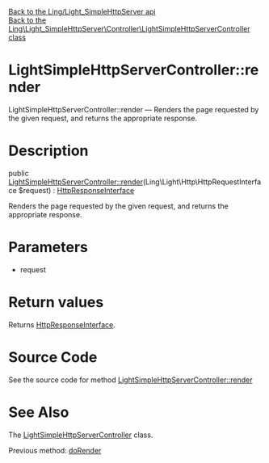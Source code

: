 [Back to the Ling/Light_SimpleHttpServer api](https://github.com/lingtalfi/Light_SimpleHttpServer/blob/master/doc/api/Ling/Light_SimpleHttpServer.md)<br>
[Back to the Ling\Light_SimpleHttpServer\Controller\LightSimpleHttpServerController class](https://github.com/lingtalfi/Light_SimpleHttpServer/blob/master/doc/api/Ling/Light_SimpleHttpServer/Controller/LightSimpleHttpServerController.md)


LightSimpleHttpServerController::render
================



LightSimpleHttpServerController::render — Renders the page requested by the given request, and returns the appropriate response.




Description
================


public [LightSimpleHttpServerController::render](https://github.com/lingtalfi/Light_SimpleHttpServer/blob/master/doc/api/Ling/Light_SimpleHttpServer/Controller/LightSimpleHttpServerController/render.md)(Ling\Light\Http\HttpRequestInterface $request) : [HttpResponseInterface](https://github.com/lingtalfi/Light/blob/master/doc/api/Ling/Light/Http/HttpResponseInterface.md)




Renders the page requested by the given request, and returns the appropriate response.




Parameters
================


- request

    


Return values
================

Returns [HttpResponseInterface](https://github.com/lingtalfi/Light/blob/master/doc/api/Ling/Light/Http/HttpResponseInterface.md).








Source Code
===========
See the source code for method [LightSimpleHttpServerController::render](https://github.com/lingtalfi/Light_SimpleHttpServer/blob/master/Controller/LightSimpleHttpServerController.php#L41-L84)


See Also
================

The [LightSimpleHttpServerController](https://github.com/lingtalfi/Light_SimpleHttpServer/blob/master/doc/api/Ling/Light_SimpleHttpServer/Controller/LightSimpleHttpServerController.md) class.

Previous method: [doRender](https://github.com/lingtalfi/Light_SimpleHttpServer/blob/master/doc/api/Ling/Light_SimpleHttpServer/Controller/LightSimpleHttpServerController/doRender.md)<br>

